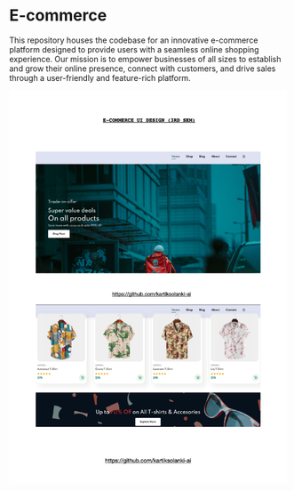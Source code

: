 # E-commerce
This repository houses the codebase for an innovative e-commerce platform designed to provide users with a seamless online shopping experience. Our mission is to empower businesses of all sizes to establish and grow their online presence, connect with customers, and drive sales through a user-friendly and feature-rich platform.

<img src="webpage1.png" alt="ADAS-PeVision Demo" width="500">
